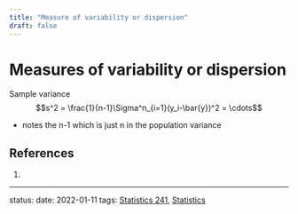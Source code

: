 ```yaml
---
title: "Measure of variability or dispersion"
draft: false
---
```

# Measures of variability or dispersion

Sample variance
$$s^2 = \frac{1}{n-1}\Sigma^n_{i=1}(y_i-\bar{y})^2 = \cdots$$
- notes the n-1 which is just n in the population variance


## References
1. 

---
status:
date: 2022-01-11
tags: [Statistics 241](Statistics%20241.md), [Statistics](Statistics)